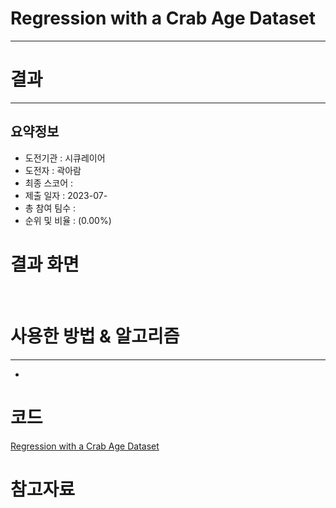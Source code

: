 # Regression with a Crab Age Dataset
***
# 결과
***
## 요약정보
- 도전기관 : 시큐레이어
- 도전자 : 곽아람
- 최종 스코어 : 
- 제출 일자 : 2023-07-
- 총 참여 팀수 : 
- 순위 및 비율 : (0.00%)

# 결과 화면
<img src="">
<img src="">

# 사용한 방법 & 알고리즘
***
- 
# 코드
[Regression with a Crab Age Dataset]()
# 참고자료
